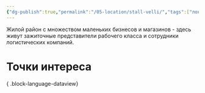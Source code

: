 ```yaml
---
{"dg-publish":true,"permalink":"/05-location/stall-velli/","tags":["локация/район"]}
---
```


Жилой район с множеством маленьких бизнесов и магазинов - здесь живут зажиточные представители рабочего класса и сотрудники логистических компаний. 
# Точки интереса

{ .block-language-dataview}